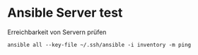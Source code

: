 # Ansible Server test

Erreichbarkeit von Servern prüfen

    ansible all --key-file ~/.ssh/ansible -i inventory -m ping

